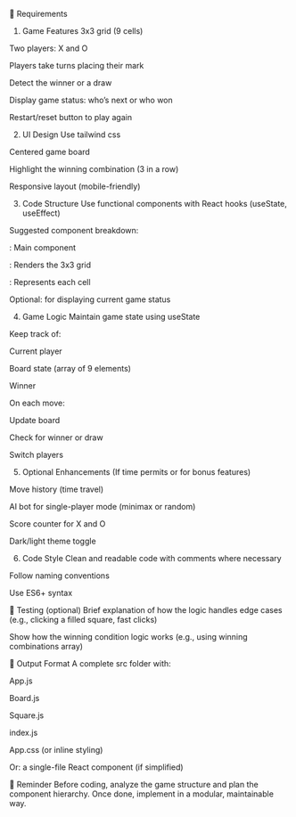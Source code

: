 🎯 Requirements
1. Game Features
3x3 grid (9 cells)

Two players: X and O

Players take turns placing their mark

Detect the winner or a draw

Display game status: who’s next or who won

Restart/reset button to play again

2. UI Design
Use tailwind css

Centered game board

Highlight the winning combination (3 in a row)

Responsive layout (mobile-friendly)

3. Code Structure
Use functional components with React hooks (useState, useEffect)

Suggested component breakdown:

<App />: Main component

<Board />: Renders the 3x3 grid

<Square />: Represents each cell

Optional: <Status /> for displaying current game status

4. Game Logic
Maintain game state using useState

Keep track of:

Current player

Board state (array of 9 elements)

Winner

On each move:

Update board

Check for winner or draw

Switch players

5. Optional Enhancements
(If time permits or for bonus features)

Move history (time travel)

AI bot for single-player mode (minimax or random)

Score counter for X and O

Dark/light theme toggle

6. Code Style
Clean and readable code with comments where necessary

Follow naming conventions

Use ES6+ syntax

🧪 Testing (optional)
Brief explanation of how the logic handles edge cases (e.g., clicking a filled square, fast clicks)

Show how the winning condition logic works (e.g., using winning combinations array)

📁 Output Format
A complete src folder with:

App.js

Board.js

Square.js

index.js

App.css (or inline styling)

Or: a single-file React component (if simplified)

🧠 Reminder
Before coding, analyze the game structure and plan the component hierarchy. Once done, implement in a modular, maintainable way.